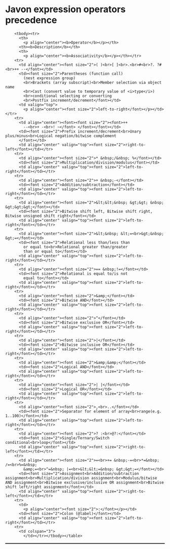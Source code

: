 # Javon expression operators precedence

<table width="90%" bordercolor="#111111" style="BORDER-COLLAPSE: collapse" border="1" cellspacing="0" cellpadding="2">
        
        <tbody><tr>
          <th>
            <p align="center"><b>Operator</b></p></th>
          <th><b>Description</b></th>
          <th>
            <p align="center"><b>Associativity</b></p></th></tr>
        <tr>
          <td align="center"><font size="2">( )<br>[ ]<br>.<br>#<br>?. ?#<br>++ --</font></td>
          <td><font size="2">Parentheses (function call) 
            (nest expression group)
            <br>Brackets (array subscript)<br>Member selection via object name
            <br>Cast (convert value to temporary value of <i>type</i>)
            <br>conditional selecting or converting
            <br>Postfix increment/decrement</font></td>
          <td valign="top">
            <p align="center"><font size="2">left-to-right</font></p></td></tr>
        <tr>
          <td align="center"><font><font size="2"><font>++ 
            --<br>+ -<br>! ~</font> </font></font></td>
          <td><font size="2">Prefix increment/decrement<br>Unary plus/minus<br>Logical negation/bitwise complement
          </font></td>
          <td align="center" valign="top"><font size="2">right-to-left</font></td></tr>
        <tr>
          <td align="center"><font size="2">* &nbsp;/&nbsp; %</font></td>
          <td><font size="2">Multiplication/division/modulus</font></td>
          <td align="center" valign="top"><font size="2">left-to-right</font></td></tr>
        <tr>
          <td align="center"><font size="2">+ &nbsp;-</font></td>
          <td><font size="2">Addition/subtraction</font></td>
          <td align="center" valign="top"><font size="2">left-to-right</font></td></tr>
        <tr>
          <td align="center"><font size="2">&lt;&lt;&nbsp; &gt;&gt; &nbsp; &gt;&gt;&gt;</font></td>
          <td><font size="2">Bitwise shift left, Bitwise shift right, Bitwise unsigned shift right</font></td>
          <td align="center" valign="top"><font size="2">left-to-right</font></td></tr>
        <tr>
          <td align="center"><font size="2">&lt;&nbsp; &lt;=<br>&gt;&nbsp; &gt;=</font></td>
          <td><font size="2">Relational less than/less than 
            or equal to<br>Relational greater than/greater 
            than or equal to</font></td>
          <td align="center" valign="top"><font size="2">left-to-right</font></td></tr>
        <tr>
          <td align="center"><font size="2">== &nbsp;!=</font></td>
          <td><font size="2">Relational is equal to/is not 
            equal to</font></td>
          <td align="center" valign="top"><font size="2">left-to-right</font></td></tr>
        <tr>
          <td align="center"><font size="2">&amp;</font></td>
          <td><font size="2">Bitwise AND</font></td>
          <td align="center" valign="top"><font size="2">left-to-right</font></td></tr>
        <tr>
          <td align="center"><font size="2">^</font></td>
          <td><font size="2">Bitwise exclusive OR</font></td>
          <td align="center" valign="top"><font size="2">left-to-right</font></td></tr>
        <tr>
          <td align="center"><font size="2">|</font></td>
          <td><font size="2">Bitwise inclusive OR</font></td>
          <td align="center" valign="top"><font size="2">left-to-right</font></td></tr>
        <tr>
          <td align="center"><font size="2">&amp;&amp;</font></td>
          <td><font size="2">Logical AND</font></td>
          <td align="center" valign="top"><font size="2">left-to-right</font></td></tr>
        <tr>
          <td align="center"><font size="2">| |</font></td>
          <td><font size="2">Logical OR</font></td>
          <td align="center" valign="top"><font size="2">left-to-right</font></td></tr>
        <tr>
          <td align="center"><font size="2">,<br>..</font></td>
          <td><font size="2">Separator for element of array<br>range(e.g. 1..100)</font></td>
          <td align="center" valign="top"><font size="2">left-to-right</font></td></tr>
        <tr>
          <td align="center"><font size="2">? :<br>@?:</font></td>
          <td><font size="2">Single/Ternary/Switch conditional<br>loop</font></td>
          <td align="center" valign="top"><font size="2">right-to-left</font></td></tr>
        <tr>
          <td align="center"><font size="2">=<br>+= &nbsp;-=<br>*=&nbsp; /=<br>%=&nbsp; 
            &amp;=<br>^=&nbsp; |=<br>&lt;&lt;=&nbsp; &gt;&gt;=</font></td>
          <td><font size="2">Assignment<br>Addition/subtraction assignment<br>Multiplication/division assignment<br>Modulus/bitwise AND assignment<br>Bitwise exclusive/inclusive OR assignment<br>Bitwise shift left/right assignment</font></td>
          <td align="center" valign="top"><font size="2">right-to-left</font></td></tr>
        <tr>
          <td>
            <p align="center"><font size="2">:</font></p></td>
          <td><font size="2">Colon (@label)</font></td>
          <td align="center" valign="top"><font size="2">left-to-right</font></td></tr>
        <tr>
          <td colspan="3">
            </td></tr></tbody></table>

